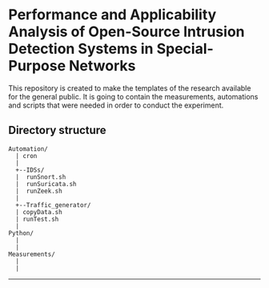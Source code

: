 # Performance and Applicability Analysis of Open-Source Intrusion Detection Systems in Special-Purpose Networks
This repository is created to make the templates of the research available for the general public. It is going to contain the measurements, automations and scripts that were needed in order to conduct the experiment.
## Directory structure
```
Automation/
  | cron
  |
  +--IDSs/
  |  runSnort.sh
  |  runSuricata.sh
  |  runZeek.sh
  |
  +--Traffic_generator/
  | copyData.sh
  | runTest.sh
  |
Python/
  |
  |
Measurements/
  |
  |

```
---
